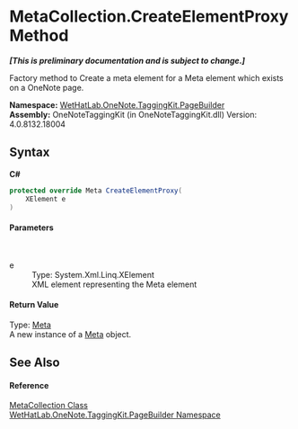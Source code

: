 # MetaCollection.CreateElementProxy Method 
 _**\[This is preliminary documentation and is subject to change.\]**_

Factory method to Create a meta element for a Meta element which exists on a OneNote page.

**Namespace:**&nbsp;<a href="56352230-71f2-f4b7-63a8-983965663af5">WetHatLab.OneNote.TaggingKit.PageBuilder</a><br />**Assembly:**&nbsp;OneNoteTaggingKit (in OneNoteTaggingKit.dll) Version: 4.0.8132.18004

## Syntax

**C#**<br />
``` C#
protected override Meta CreateElementProxy(
	XElement e
)
```


#### Parameters
&nbsp;<dl><dt>e</dt><dd>Type: System.Xml.Linq.XElement<br />XML element representing the Meta element</dd></dl>

#### Return Value
Type: <a href="90c71725-7f0d-fb9a-38b1-3b78c27eea6f">Meta</a><br />A new instance of a <a href="90c71725-7f0d-fb9a-38b1-3b78c27eea6f">Meta</a> object.

## See Also


#### Reference
<a href="5378a395-29ea-fa06-33a2-bd81cfc0e376">MetaCollection Class</a><br /><a href="56352230-71f2-f4b7-63a8-983965663af5">WetHatLab.OneNote.TaggingKit.PageBuilder Namespace</a><br />